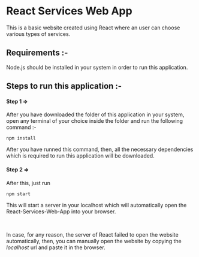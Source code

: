 # React Services Web App

This is a basic website created using React where an user can choose various types of services.

## Requirements :-
Node.js should be installed in your system in order to run this application.

## Steps to run this application :-
#### Step 1 =>
After you have downloaded the folder of this application in your system, open any terminal of your choice inside the folder and run the following command :-
```
npm install
```
After you have runned this command, then, all the necessary dependencies which is required to run this application will be downloaded.
#### Step 2 =>
After this, just run
```
npm start
```
This will start a server in your localhost which will automatically open the React-Services-Web-App into your browser.

<br />

In case, for any reason, the server of React failed to open the website automatically, then, you can manually open the website by copying the *localhost* url and paste it in the browser.
